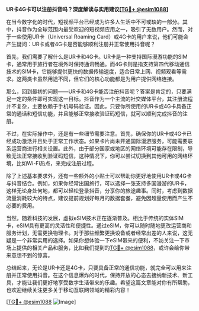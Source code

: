 **UR卡4G卡可以注册抖音吗？深度解读与实用建议[[TG💪+ @esim1088](https://t.me/s/esim1088)]**

在当今数字化的时代，短视频平台已经成为许多人生活中不可或缺的一部分。其中，抖音作为全球范围内最受欢迎的短视频应用之一，吸引了无数用户。然而，对于一些使用UR卡（Universal Roaming Card）或4G卡的用户来说，他们可能会产生疑问：UR卡或者4G卡是否能够顺利注册并正常使用抖音呢？

首先，我们需要了解什么是UR卡和4G卡。UR卡是一种支持国际漫游功能的SIM卡，通常用于旅行者在境外时保持通讯畅通。而4G卡则是指支持第四代移动通信技术的SIM卡，它能够提供更快的数据传输速度，适合日常上网、视频观看等需求。这两类卡虽然用途不同，但它们的核心功能都是为用户提供网络连接。

那么，回到最初的问题——UR卡和4G卡能否注册抖音呢？答案是肯定的，只要满足一定的条件即可实现这一目标。抖音作为一个主流的社交媒体平台，其注册流程并不复杂，主要依赖于手机号码验证。因此，只要你所使用的UR卡或4G卡具备正常的通话和短信功能，并且能够正常接收验证码短信，就可以顺利完成抖音的注册。

不过，在实际操作中，还是有一些细节需要注意。首先，确保你的UR卡或4G卡已经成功激活并且处于正常工作状态。如果卡片尚未开通国际漫游服务，可能需要联系运营商进行相关设置。此外，由于部分国家或地区的网络环境可能存在限制，导致无法正常接收到验证码短信，这种情况下，你可以尝试切换到其他可用的网络环境，比如Wi-Fi热点，来完成注册过程。

除了上述基本要求外，还有一些额外的小贴士可以帮助你更好地使用UR卡或4G卡与抖音结合。例如，如果你经常出国旅行，可以选择一张支持多国漫游的UR卡，这样无论身处何地，都可以轻松登录抖音，分享你的旅途趣事。同时，考虑到数据流量消耗较大的特点，建议提前规划好每月的数据套餐，避免因超量使用而产生不必要的费用。

当然，随着科技的发展，虚拟eSIM技术正在逐渐普及。相比于传统的实体SIM卡，eSIM具有更高的灵活性和便捷性。通过eSIM，你可以随时随地更改运营商和服务计划，无需更换物理卡。对于那些频繁更换设备或者经常出差的人来说，这无疑是一个非常实用的选择。如果你想体验一下eSIM带来的便利，不妨关注一下市场上提供的相关产品和服务，比如我们提到的[TG💪+ @esim1088](https://t.me/s/esim1088)，或许会给你带来意想不到的惊喜。

总结起来，无论是UR卡还是4G卡，只要具备正常的通信功能，就完全可以用来注册并正常使用抖音。在这个信息爆炸的时代，保持开放的心态去接纳新技术、新工具，才能让我们更好地享受数字生活带来的乐趣。希望这篇文章能对你有所帮助，也欢迎继续关注更多关于移动互联网领域的精彩内容！

[[TG💪+ @esim1088](https://t.me/s/esim1088) ![Image](https://i.postimg.cc/4NQfJmqS/Snipaste-2025-05-13-00-14-12.png)]